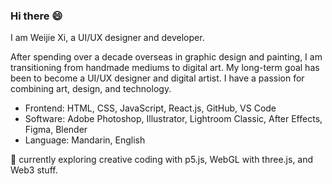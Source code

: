 ### Hi there 😄

I am Weijie Xi, a UI/UX designer and developer.

After spending over a decade overseas in graphic design and painting, I am transitioning from handmade mediums to digital art. My long-term goal has been to become a UI/UX designer and digital artist. I have a passion for combining art, design, and technology. 

- Frontend: HTML, CSS, JavaScript, React.js, GitHub, VS Code
- Software: Adobe Photoshop, Illustrator, Lightroom Classic, After Effects, Figma, Blender
- Language: Mandarin, English

🌱 currently exploring creative coding with p5.js, WebGL with three.js, and Web3 stuff.

